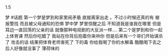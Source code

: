1.5

梦
#话题 
第一个梦是梦到和家里闹矛盾 直接离家出走
。不过小时候还真的有 被报警找
而且被父母通知的恐惧 梦中梦 梦里惊醒之后
不知道我是谁我在哪里 但是耳边一直回荡的父亲的话 就像那种电视剧的大反派一样….
第二个是梦到和你一起上体育课 然后你吃醋了 我站在你背后抱着你来哄你 但是后来有一个哥们开始谋杀了 攻击的话 结果把体育老师害死了 下的毒 你给我喝了你的水解毒 酷酷喝下去之后人好像就没事了 薄荷味的